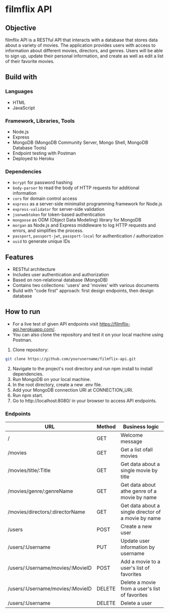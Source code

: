 # filmflix API

## Objective

filmflix API is a RESTful API that interacts with a database that stores data about a variety of movies. The application provides users with access to information about different movies, directors, and genres. Users will be able to sign up, update their personal information, and create as well as edit a list of their favorite movies.

## Build with

### Languages

- HTML
- JavaScript

### Framework, Libraries, Tools

- Node.js 
- Express
- MongoDB (MongoDB Community Server, Mongo Shell, MongoDB Database Tools)
- Endpoint testing with Postman
- Deployed to Heroku

### Dependencies

- `bcrypt` for password hashing
- `body-parser` to read the body of HTTP requests for additional information
- `cors` for domain control access
- `express` as a server-side minimalist programming framework for Node.js
- `express-validator` for server-side validation
- `jsonwebtoken` for token-based authentication
- `mongoose` as ODM (Object Data Modeling) library for MongoDB
- `morgan` as Node.js and Express middleware to log HTTP requests and errors, and simplifies the process.
- `passport`, `passport-jwt`, `passport-local` for authentication / authorization
- `uuid` to generate unique IDs

## Features

- RESTful architecture
- Includes user authentication and authorization
- Based on non-relational database (MongoDB)
- Contains two collections: 'users' and 'movies' with various documents
- Build with "code first" approach: first design endpoints, then design database

## How to run

- For a live test of given API endpoints visit https://filmflix-api.herokuapp.com/.
- You can also clone the repository and test it on your local machine using Postman.

1. Clone repository:
```bash
git clone https://github.com/yourusername/filmflix-api.git
```
2. Navigate to the project's root directory and run npm install to install dependencies.
3. Run MongoDB on your local machine.
4. In the root directory, create a new .env file.
5. Add your MongoDB connection URI at CONNECTION_URI.
6. Run npm start.
7. Go to http://localhost:8080/ in your browser to access API endpoints.

### Endpoints

| URL                              | Method | Business logic                                      |
|----------------------------------|--------|-----------------------------------------------------|
| /                                | GET    | Welcome message                                     |
| /movies                          | GET    | Get a list ofall movies                             |
| /movies/title/:Title             | GET    | Get data about a single movie by title              |
| /movies/genre/:genreName         | GET    | Get data about athe genre of a movie by name        |
| /movies/directors/:directorName  | GET    | Get data about a single director of a movie by name |
| /users                           | POST   | Create a new user                                   |
| /users/:Username                 | PUT    | Update user information by username                 |
| /users/:Username/movies/:MovieID | POST   | Add a movie to a user's list of favorites           |
| /users/:Username/movies/:MovieID | DELETE | Delete a movie from a user's list of favorites      |
| /users/:Username                 | DELETE | Delete a user                                       |
